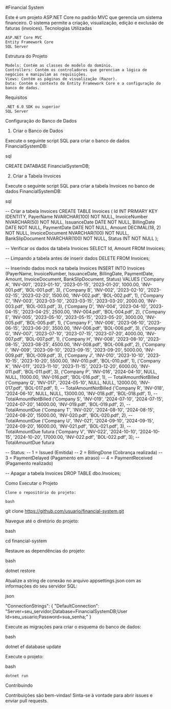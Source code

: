 #Financial System

Este é um projeto ASP.NET Core no padrão MVC que gerencia um sistema financeiro. O sistema permite a criação, visualização, edição e exclusão de faturas (invoices).
Tecnologias Utilizadas

    ASP.NET Core MVC
    Entity Framework Core
    SQL Server

Estrutura do Projeto

    Models: Contém as classes de modelo do domínio.
    Controllers: Contém os controladores que gerenciam a lógica de negócios e manipulam as requisições.
    Views: Contém as páginas de visualização (Razor).
    Data: Contém o contexto do Entity Framework Core e a configuração do banco de dados.

Requisitos

    .NET 6.0 SDK ou superior
    SQL Server

Configuração do Banco de Dados
1. Criar o Banco de Dados

Execute o seguinte script SQL para criar o banco de dados FinancialSystemDB:

sql

CREATE DATABASE FinancialSystemDB;

2. Criar a Tabela Invoices

Execute o seguinte script SQL para criar a tabela Invoices no banco de dados FinancialSystemDB:

sql

-- Criar a tabela Invoices
CREATE TABLE Invoices (
    Id INT PRIMARY KEY IDENTITY,
    PayerName NVARCHAR(100) NOT NULL,
    InvoiceNumber NVARCHAR(50) NOT NULL,
    IssuanceDate DATE NOT NULL,
    BillingDate DATE NOT NULL,
    PaymentDate DATE NOT NULL,
    Amount DECIMAL(18, 2) NOT NULL,
    InvoiceDocument NVARCHAR(100) NOT NULL,
    BankSlipDocument NVARCHAR(100) NOT NULL,
    Status INT NOT NULL
);

-- Verificar os dados da tabela Invoices
SELECT Id, Amount FROM Invoices;

-- Limpando a tabela antes de inserir dados
DELETE FROM Invoices;

-- Inserindo dados mock na tabela Invoices
INSERT INTO Invoices (PayerName, InvoiceNumber, IssuanceDate, BillingDate, PaymentDate, Amount, InvoiceDocument, BankSlipDocument, Status)
VALUES 
('Company A', 'INV-001', '2023-01-10', '2023-01-15', '2023-01-20', 1000.00, 'INV-001.pdf', 'BOL-001.pdf', 3), 
('Company B', 'INV-002', '2023-02-10', '2023-02-15', '2023-02-20', 1500.00, 'INV-002.pdf', 'BOL-002.pdf', 1), 
('Company C', 'INV-003', '2023-03-10', '2023-03-15', '2023-03-20', 2000.00, 'INV-003.pdf', 'BOL-003.pdf', 3), 
('Company D', 'INV-004', '2023-04-10', '2023-04-15', '2023-04-25', 2500.00, 'INV-004.pdf', 'BOL-004.pdf', 2), 
('Company E', 'INV-005', '2023-05-10', '2023-05-15', '2023-05-20', 3000.00, 'INV-005.pdf', 'BOL-005.pdf', 1), 
('Company F', 'INV-006', '2023-06-10', '2023-06-15', '2023-06-20', 3500.00, 'INV-006.pdf', 'BOL-006.pdf', 3), 
('Company G', 'INV-007', '2023-07-10', '2023-07-15', '2023-07-20', 4000.00, 'INV-007.pdf', 'BOL-007.pdf', 1), 
('Company H', 'INV-008', '2023-08-10', '2023-08-15', '2023-08-25', 4500.00, 'INV-008.pdf', 'BOL-008.pdf', 2), 
('Company I', 'INV-009', '2023-09-10', '2023-09-15', '2023-09-20', 5000.00, 'INV-009.pdf', 'BOL-009.pdf', 3), 
('Company J', 'INV-010', '2023-10-10', '2023-10-15', '2023-10-20', 5500.00, 'INV-010.pdf', 'BOL-010.pdf', 1),
('Company K', 'INV-011', '2023-11-10', '2023-11-15', '2023-12-20', 6000.00, 'INV-011.pdf', 'BOL-011.pdf', 3), 
('Company P', 'INV-016', '2024-04-10', NULL, NULL, 11000.00, 'INV-016.pdf', 'BOL-016.pdf', 1), -- TotalAmountNotBilled
('Company Q', 'INV-017', '2024-05-10', NULL, NULL, 12000.00, 'INV-017.pdf', 'BOL-017.pdf', 1), -- TotalAmountNotBilled
('Company R', 'INV-018', '2024-06-10', NULL, NULL, 13000.00, 'INV-018.pdf', 'BOL-018.pdf', 1), -- TotalAmountNotBilled
('Company S', 'INV-019', '2024-07-10', '2024-07-15', '2024-07-20', 14000.00, 'INV-019.pdf', 'BOL-019.pdf', 2), -- TotalAmountDue
('Company T', 'INV-020', '2024-08-10', '2024-08-15', '2024-08-20', 15000.00, 'INV-020.pdf', 'BOL-020.pdf', 2), -- TotalAmountDue
('Company U', 'INV-021', '2024-09-10', '2024-09-15', '2024-09-20', 16000.00, 'INV-021.pdf', 'BOL-021.pdf', 3), -- TotalAmountDue futura
('Company V', 'INV-022', '2024-10-10', '2024-10-15', '2024-10-20', 17000.00, 'INV-022.pdf', 'BOL-022.pdf', 3); -- TotalAmountDue futura

-- Status:
-- 1 = Issued (Emitida)
-- 2 = BillingDone (Cobrança realizada)
-- 3 = PaymentDelayed (Pagamento em atraso)
-- 4 = PaymentReceived (Pagamento realizado)

-- Apagar a tabela Invoices
DROP TABLE dbo.Invoices;

Como Executar o Projeto

    Clone o repositório do projeto:

    bash

git clone https://github.com/usuario/financial-system.git

Navegue até o diretório do projeto:

bash

cd financial-system

Restaure as dependências do projeto:

bash

dotnet restore

Atualize a string de conexão no arquivo appsettings.json com as informações do seu servidor SQL:

json

"ConnectionStrings": {
  "DefaultConnection": "Server=seu_servidor;Database=FinancialSystemDB;User Id=seu_usuario;Password=sua_senha;"
}

Execute as migrações para criar o esquema do banco de dados:

bash

dotnet ef database update

Execute o projeto:

bash

    dotnet run

Contribuindo

Contribuições são bem-vindas! Sinta-se à vontade para abrir issues e enviar pull requests.

